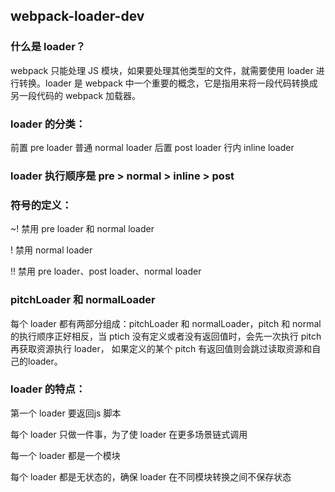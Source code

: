 ## webpack-loader-dev

### 什么是 loader？

webpack 只能处理 JS 模块，如果要处理其他类型的文件，就需要使用 loader 进行转换。loader 是 webpack 中一个重要的概念，它是指用来将一段代码转换成另一段代码的 webpack 加载器。

### loader 的分类：

前置 pre loader
普通 normal loader
后置 post loader
行内 inline loader

### loader 执行顺序是 pre > normal > inline > post

### 符号的定义：

~! 禁用 pre loader 和 normal loader

! 禁用 normal loader

!! 禁用 pre loader、post loader、normal loader

### pitchLoader 和 normalLoader

每个 loader 都有两部分组成：pitchLoader 和 normalLoader，pitch 和 normal 的执行顺序正好相反，当 ptich 没有定义或者没有返回值时，会先一次执行 pitch 再获取资源执行 loader， 如果定义的某个 pitch 有返回值则会跳过读取资源和自己的loader。

### loader 的特点：

第一个 loader 要返回js 脚本

每个 loader 只做一件事，为了使 loader 在更多场景链式调用

每一个 loader 都是一个模块

每个 loader 都是无状态的，确保 loader 在不同模块转换之间不保存状态

